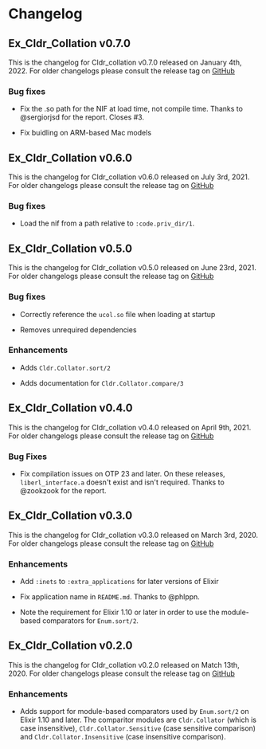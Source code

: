 # Changelog

## Ex_Cldr_Collation v0.7.0

This is the changelog for Cldr_collation v0.7.0 released on January 4th, 2022.  For older changelogs please consult the release tag on [GitHub](https://github.com/elixir-cldr/cldr_collation/tags)

### Bug fixes

* Fix the .so path for the NIF at load time, not compile time. Thanks to @sergiorjsd for the report. Closes #3.

* Fix buidling on ARM-based Mac models

## Ex_Cldr_Collation v0.6.0

This is the changelog for Cldr_collation v0.6.0 released on July 3rd, 2021.  For older changelogs please consult the release tag on [GitHub](https://github.com/elixir-cldr/cldr_collation/tags)

### Bug fixes

* Load the nif from a path relative to `:code.priv_dir/1`.

## Ex_Cldr_Collation v0.5.0

This is the changelog for Cldr_collation v0.5.0 released on June 23rd, 2021.  For older changelogs please consult the release tag on [GitHub](https://github.com/elixir-cldr/cldr_collation/tags)

### Bug fixes

* Correctly reference the `ucol.so` file when loading at startup

* Removes unrequired dependencies

### Enhancements

* Adds `Cldr.Collator.sort/2`

* Adds documentation for `Cldr.Collator.compare/3`

## Ex_Cldr_Collation v0.4.0

This is the changelog for Cldr_collation v0.4.0 released on April 9th, 2021.  For older changelogs please consult the release tag on [GitHub](https://github.com/elixir-cldr/cldr_collation/tags)

### Bug Fixes

* Fix compilation issues on OTP 23 and later. On these releases, `liberl_interface.a` doesn't exist and isn't required.  Thanks to @zookzook for the report.

## Ex_Cldr_Collation v0.3.0

This is the changelog for Cldr_collation v0.3.0 released on March 3rd, 2020.  For older changelogs please consult the release tag on [GitHub](https://github.com/elixir-cldr/cldr_collation/tags)

### Enhancements

* Add `:inets` to `:extra_applications` for later versions of Elixir

* Fix application name in `README.md`. Thanks to @phlppn.

* Note the requirement for Elixir 1.10 or later in order to use the module-based comparators for `Enum.sort/2`.

## Ex_Cldr_Collation v0.2.0

This is the changelog for Cldr_collation v0.2.0 released on Match 13th, 2020.  For older changelogs please consult the release tag on [GitHub](https://github.com/elixir-cldr/cldr_collation/tags)

### Enhancements

* Adds support for module-based comparators used by `Enum.sort/2` on Elixir 1.10 and later. The comparitor modules are `Cldr.Collator` (which is case insensitive), `Cldr.Collator.Sensitive` (case sensitive comparison) and `Cldr.Collator.Insensitive` (case insensitive comparison).

